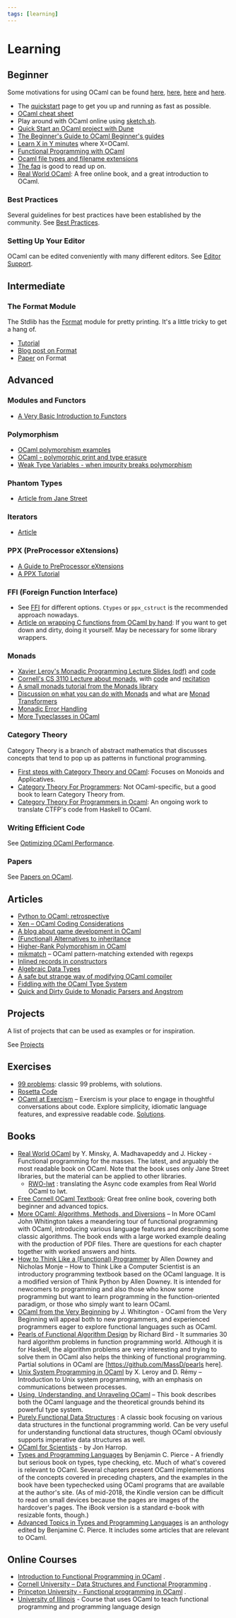 ```yaml
---
tags: [learning]
---
```


# Learning

## Beginner

Some motivations for using OCaml can be found [here](http://spyder.wordpress.com/2014/03/16/why-ocaml-why-now/),
[here](http://web.archive.org/web/20140713005224/http://www.mimisbrunnr.net/~munin/blog/why-ocaml.html),
[here](http://queue.acm.org/detail.cfm?id=2038036) and
[here](https://espertech.wordpress.com/2014/07/15/why-we-use-ocaml/).

* The [quickstart](quickstart.md) page to get you up and running as fast as possible.
* [OCaml cheat sheet](https://github.com/alhassy/OCamlCheatSheet/blob/master/CheatSheet.pdf)
* Play around with OCaml online using [sketch.sh](https://sketch.sh/ml).
* [Quick Start an OCaml project with Dune](quickstart_ocaml_project_dune.md)
* [The Beginner's Guide to OCaml Beginner's guides](http://blog.nullspace.io/beginners-guide-to-ocaml-beginners-guides.html)
* [Learn X in Y minutes](https://learnxinyminutes.com/docs/ocaml/)  where X=OCaml.
* [Functional Programming with OCaml](https://haifengl.wordpress.com/2014/06/17/ocaml-introduction/)
* [Ocaml file types and filename extensions](https://ocaml.org/learn/tutorials/filenames.html)
* [The faq](faq.md) is good to read up on.
* [Real World OCaml](https://dev.realworldocaml.org/):
A free online book, and a great introduction to OCaml.

### Best Practices

Several guidelines for best practices have been established by the community. See [Best Practices](best_practices.md).

### Setting Up Your Editor

OCaml can be edited conveniently with many different editors. See [Editor Support](editor_support.md).

## Intermediate

### The Format Module

The Stdlib has the [Format](https://caml.inria.fr/pub/docs/manual-ocaml/libref/Format.html)
module for pretty printing.
It's a little tricky to get a hang of.
* [Tutorial](https://ocaml.org/learn/tutorials/format.html)
* [Blog post on Format](https://cedeela.fr/format-all-the-data-structures.html)
* [Paper](https://hal.archives-ouvertes.fr/hal-01503081/file/format-unraveled.pdf) on Format

## Advanced

### Modules and Functors

* [A Very Basic Introduction to Functors](functors.md)

### Polymorphism

* [OCaml polymorphism examples](http://stackoverflow.com/questions/14440531/ocaml-polymorphism-example-other-than-template-function)
* [OCaml - polymorphic print and type erasure](http://stackoverflow.com/questions/7442449/ocaml-polymorphic-print-and-type-losing)
* [Weak Type Variables - when impurity breaks polymorphism](weak_type_variables.md)

### Phantom Types

* [Article from Jane Street](https://blog.janestreet.com/howto-static-access-control-using-phantom-types/)

### Iterators
* [Article](http://gallium.inria.fr/blog/generators-iterators-control-and-continuations/)

### PPX (PreProcessor eXtensions)

* [A Guide to PreProcessor eXtensions](ppx.md)
* [A PPX Tutorial](https://www.victor.darvariu.me/jekyll/update/2018/06/19/ppx-tutorial.html)

### FFI (Foreign Function Interface)

* See [FFI](ffi.md) for different options. `Ctypes` or `ppx_cstruct` is the recommended approach nowadays.
* [Article on wrapping C functions from OCaml by hand](http://www.linux-nantes.org/~fmonnier/OCaml/ocaml-wrapping-c.html):
If you want to get down and dirty, doing it yourself.
May be necessary for some library wrappers.

### Monads

* [Xavier Leroy's Monadic Programming Lecture Slides (pdf)](https://xavierleroy.org/mpri/2-4/monads.pdf) and [code](https://xavierleroy.org/mpri/2-4/monads.ml)
* [Cornell's CS 3110 Lecture about monads](https://www.cs.cornell.edu/courses/cs3110/2018sp/l/25-monads/lec.pdf), with [code](https://www.cs.cornell.edu/courses/cs3110/2018sp/l/25-monads/code.ml) and [recitation](https://www.cs.cornell.edu/courses/cs3110/2018sp/l/25-monads/lab.html)
* [A small monads tutorial from the Monads library](http://binaryanalysisplatform.github.io/bap/api/master/Monads.Std.html#intro)
* [Discussion on what you can do with Monads](https://discuss.ocaml.org/t/can-monads-help-me-my-refactor-code-for-an-enhanced-data-structure/1064/5?u=ivg) and what are [Monad Transformers](https://discuss.ocaml.org/t/ann-monads-the-missing-monad-transformers-library/830/6?u=ivg)
* [Monadic Error Handling](https://medium.com/@huund/monadic-error-handling-1e2ce66e3810)
* [More Typeclasses in OCaml](http://blog.shaynefletcher.org/2017/05/more-type-classes-in-ocaml.html)

### Category Theory

Category Theory is a branch of abstract mathematics that discusses concepts
that tend to pop up as patterns in functional programming.

* [First steps with Category Theory and OCaml](http://www.mseri.me/typeclass-ocaml/):
Focuses on Monoids and Applicatives.
* [Category Theory For Programmers](https://github.com/hmemcpy/milewski-ctfp-pdf):
Not OCaml-specific, but a good book to learn Category Theory from.
* [Category Theory For Programmers in Ocaml](https://github.com/ArulselvanMadhavan/ocaml-ctfp):
An ongoing work to translate CTFP's code from Haskell to OCaml.

### Writing Efficient Code
See [Optimizing OCaml Performance](optimizing_performance.md).

### Papers
See [Papers on OCaml](papers.md).

## Articles

* [Python to OCaml: retrospective](http://roscidus.com/blog/blog/2014/06/06/python-to-ocaml-retrospective/)
* [Xen – OCaml Coding Considerations](http://wiki.xen.org/wiki/OCaml_Coding_Considerations)
* [A blog about game development in OCaml](http://cranialburnout.blogspot.ca/)
* [(Functional) Alternatives to inheritance](http://ocamltutorials.blogspot.se/2013/06/alternatives-to-subtyping.html)
* [Higher-Rank Polymorphism in OCaml](http://devmusings.legiasoft.com/blog/2008/05/23/higher-rank_polymorphism_in_ocaml)
* [mikmatch](https://github.com/mjambon/mikmatch)  – OCaml pattern-matching extended with regexps
* [Inlined records in constructors](http://www.lexifi.com/blog/ocaml/inlined-records-constructors)
* [Algebraic Data Types](https://espertech.wordpress.com/2014/07/30/algebraic-data-types/)
* [A safe but strange way of modifying OCaml compiler](https://bitbucket.org/camlspotter/compiler-libs-hack)
* [Fiddling with the OCaml Type System](http://technotroph.wordpress.com/2013/10/25/fiddling-with-the-ocaml-type-system/)
* [Quick and Dirty Guide to Monadic Parsers and Angstrom](monadic-parsers-angstrom.md)

## Projects

A list of projects that can be used as examples or for inspiration.

See [Projects](projects.md)

## Exercises

* [99 problems](http://ocaml.org/learn/tutorials/99problems.html): classic 99 problems, with solutions.
* [Rosetta Code](http://rosettacode.org/wiki/Category:OCaml)
* [OCaml at Exercism](http://exercism.io/languages/ocaml)  – Exercism is your place to engage in thoughtful conversations about code. Explore simplicity, idiomatic language features, and expressive readable code.
  [Solutions](https://github.com/exercism/xocaml).

## Books

* [Real World OCaml](https://dev.realworldocaml.org/)  by Y. Minsky, A. Madhavapeddy and J. Hickey - Functional programming for the masses. The latest, and arguably the most readable book on OCaml. Note that the book uses only Jane Street libraries, but the material can be applied to other libraries.
  * [RWO-lwt](https://github.com/dkim/rwo-lwt) : translating the Async code examples from Real World OCaml to lwt.
* [Free Cornell OCaml Textbook](http://www.cs.cornell.edu/courses/cs3110/2019sp/textbook/):
Great free online book, covering both beginner and advanced topics.
* [More OCaml: Algorithms, Methods, and Diversions](http://www.amazon.com/More-OCaml-Algorithms-Methods-Diversions/dp/0957671113/)  – In More OCaml John Whitington takes a meandering tour of functional programming with OCaml, introducing various language features and describing some classic algorithms. The book ends with a large worked example dealing with the production of PDF files. There are questions for each chapter together with worked answers and hints.
* [How to Think Like a (Functional) Programmer](http://www.greenteapress.com/thinkocaml/index.html)  by Allen Downey and Nicholas Monje – How to Think Like a Computer Scientist is an introductory programming textbook based on the OCaml language. It is a modified version of Think Python by Allen Downey. It is intended for newcomers to programming and also those who know some programming but want to learn programming in the function-oriented paradigm, or those who simply want to learn OCaml.
* [OCaml from the Very Beginning](http://ocaml-book.com/)  by J. Whitington - OCaml from the Very Beginning will appeal both to new programmers, and experienced programmers eager to explore functional languages such as OCaml.
* [Pearls of Functional Algorithm Design](http://www.amazon.co.uk/Pearls-Functional-Algorithm-Design-Richard/dp/0521513383)  by Richard Bird - It summaries 30 hard algorithm problems in function programming world. Although it is for Haskell, the algorithm problems are very interesting and trying to solve them in OCaml also helps the thinking of functional programming. Partial solutions in OCaml are [https://github.com/MassD/pearls here].
* [Unix System Programming in OCaml](http://ocamlunix.forge.ocamlcore.org/)  by X. Leroy and D. Rémy – Introduction to Unix system programming, with an emphasis on communications between processes.
* [Using, Understanding, and Unraveling OCaml](http://caml.inria.fr/pub/docs/u3-ocaml)  – This book describes both the OCaml language and the theoretical grounds behind its powerful type system.
* [Purely Functional Data Structures](http://www.amazon.co.uk/Purely-Functional-Structures-Chris-Okasaki/dp/0521631246/ref=sr_1_1?ie=UTF8&qid=1406279836&sr=8-1&keywords=functional+data+structures) : A classic book focusing on various data structures in the functional programming world. Can be very useful for understanding functional data structures, though OCaml obviously supports imperative data structures as well.
* [OCaml for Scientists](http://www.ffconsultancy.com/products/ocaml_for_scientists/)  - by Jon Harrop.
* [Types and Programming Languages](https://www.cis.upenn.edu/~bcpierce/tapl) by Benjamin C. Pierce - A friendly
but serious book on types, type checking, etc.  Much of what's covered is relevant to OCaml.  Several chapters present
OCaml implementations of the concepts covered in preceding chapters, and the examples in the book have been typechecked
using OCaml programs that are available at the author's site. (As of mid-2018, the Kindle version can be difficult to read on small
devices because the pages are images of the hardcover's pages.  The iBook version is a standard e-book with resizable fonts,
though.)
* [Advanced Topics in Types and Programming Languages](https://www.cis.upenn.edu/~bcpierce/attapl/index.html) is an anthology edited by Benjamine C. Pierce.  It includes some articles that are relevant to OCaml.

## Online Courses

* [Introduction to Functional Programming in OCaml](https://www.fun-mooc.fr/courses/parisdiderot/56002S02/session02/about) .
* [Cornell University – Data Structures and Functional Programming](http://www.cs.cornell.edu/Courses/cs3110/2014fa/course_info.php) .
* [Princeton University - Functional programming in OCaml](http://www.cs.princeton.edu/~dpw/courses/cos326-12/) .
* [University of Illinois](https://courses.engr.illinois.edu/cs421/fa2014/)  - Course that uses OCaml to teach functional programming and programming language design
